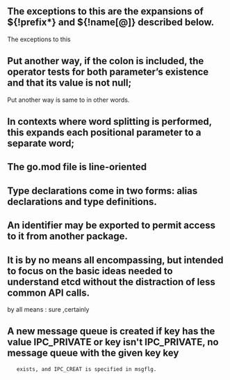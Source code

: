## The exceptions to this are the expansions of ${!prefix*} and ${!name[@]} described below. 
The exceptions to this
## Put another way, if the colon is included, the operator tests for both parameter’s existence and that its value is not null; 
Put another way is same to in other words.
## In contexts where word splitting is performed, this expands each positional parameter to a separate word; 
## The go.mod file is line-oriented
## Type declarations come in two forms: alias declarations and type definitions.
## An identifier may be exported to permit access to it from another package.
## It is by no means all encompassing, but intended to focus on the basic ideas needed to understand etcd without the distraction of less common API calls.
by all means : sure ,certainly
## A new message queue is created if key has the value IPC_PRIVATE or key isn't IPC_PRIVATE, no message queue with the given key key
       exists, and IPC_CREAT is specified in msgflg.
